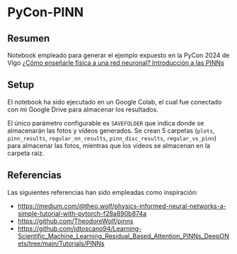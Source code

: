 # PyCon-PINN

## Resumen
Notebook empleado para generar el ejemplo expuesto en la PyCon 2024 de Vigo [¿Cómo enseñarle física a una red neuronal? Introducción a las PINNs](https://pretalx.com/pycones-2024/talk/JBY7WD/)

## Setup
El notebook ha sido ejecutado en un Google Colab, el cual fue conectado con mi Google Drive para almacenar los resultados.

El único parámetro configurable es `SAVEFOLDER` que indica donde se almacenarán las fotos y vídeos generados. Se crean 5 carpetas (`plots`, `pinn_results`, `regular_nn_results`, `pinn_disc_results`, `regular_vs_pinn`) para almacenar las fotos, mientras que los vídeos se almacenan en la carpeta raíz.

## Referencias
Las siguientes referencias han sido empleadas como inspiración:
+ https://medium.com/@theo.wolf/physics-informed-neural-networks-a-simple-tutorial-with-pytorch-f28a890b874a
+ https://github.com/TheodoreWolf/pinns
+ https://github.com/jdtoscano94/Learning-Scientific_Machine_Learning_Residual_Based_Attention_PINNs_DeepONets/tree/main/Tutorials/PINNs

